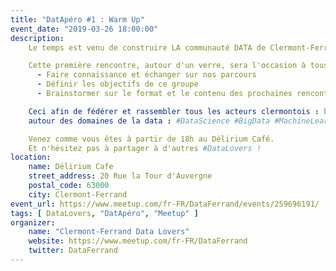 ```yaml
---
title: "DatApéro #1 : Warm Up"
event_date: "2019-03-26 18:00:00"
description:
    Le temps est venu de construire LA communauté DATA de Clermont-Ferrand !

    Cette première rencontre, autour d'un verre, sera l'occasion à tous les #DataLovers, de :
      - Faire connaissance et échanger sur nos parcours
      - Définir les objectifs de ce groupe
      - Brainstormer sur le format et le contenu des prochaines rencontres

    Ceci afin de fédérer et rassembler tous les acteurs clermontois : business, développeurs, étudiants, scientifiques, industriels, ...
    autour des domaines de la data : #DataScience #BigData #MachineLearning #DeepLearning #IA #DataMining #BI #DataViz

    Venez comme vous êtes à partir de 18h au Délirium Café.
    Et n'hésitez pas à partager à d'autres #DataLovers !
location:
    name: Délirium Cafe
    street_address: 20 Rue la Tour d'Auvergne
    postal_code: 63000
    city: Clermont-Ferrand
event_url: https://www.meetup.com/fr-FR/DataFerrand/events/259696191/
tags: [ DataLovers, "DatApéro", "Meetup" ]
organizer:
    name: "Clermont-Ferrand Data Lovers"
    website: https://www.meetup.com/fr-FR/DataFerrand
    twitter: DataFerrand
---
```

